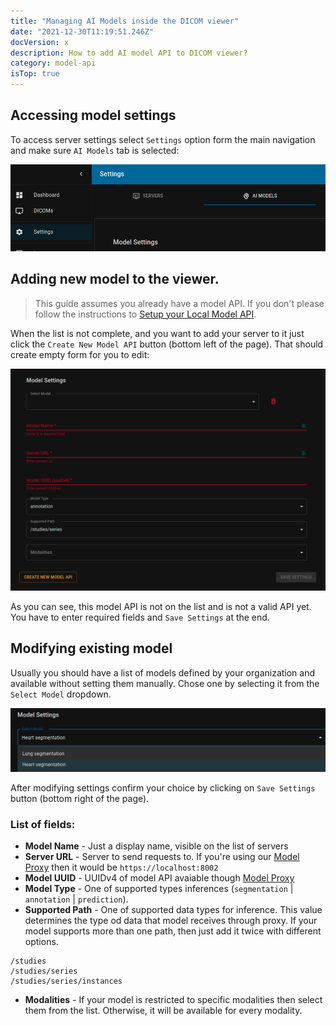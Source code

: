 ```yaml
---
title: "Managing AI Models inside the DICOM viewer"
date: "2021-12-30T11:19:51.246Z"
docVersion: x
description: How to add AI model API to DICOM viewer?
category: model-api
isTop: true
---
```


## Accessing model settings

To access server settings select `Settings` option form the main navigation and make sure `AI Models` tab is selected:

![Model nav link](./model-settings-nav.png)

## Adding new model to the viewer.

> This guide assumes you already have a model API. If you don't please follow the instructions to [Setup your Local Model API](/latest/setting-up-local-model-api).

When the list is not complete, and you want to add your server to it just click the `Create New Model API` button (bottom left of the page). That should create empty form for you to edit:

![New server form](./new-model-form.png)

As you can see, this model API is not on the list and is not a valid API yet. You have to enter required fields and `Save Settings` at the end.

## Modifying existing model

Usually you should have a list of models defined by your organization and available without setting them manually. Chose one by selecting it from the `Select Model` dropdown.

![List of servers](./list-of-models.png)

After modifying settings confirm your choice by clicking on `Save Settings` button (bottom right of the page).

### List of fields:
- __Model Name__ - Just a display name, visible on the list of servers
- __Server URL__ - Server to send requests to. If you're using our [Model Proxy](/latest/model-proxy) then it would be `https://localhost:8002`
- __Model UUID__ - UUIDv4 of model API avaiable though [Model Proxy](/latest/model-proxy)
- __Model Type__ - One of supported types inferences (`segmentation` | `annotation` | `prediction`).
- __Supported Path__ - One of supported data types for inference. This value determines the type od data that model receives through proxy. If your model supports more than one path, then just add it twice with different options.
```shell
/studies
/studies/series
/studies/series/instances
```
- __Modalities__ - If your model is restricted to specific modalities then select them from the list. Otherwise, it will be available for every modality.